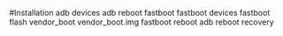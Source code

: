 #Installation
adb devices
adb reboot fastboot
fastboot devices
fastboot flash vendor_boot vendor_boot.img
fastboot reboot
adb reboot recovery
